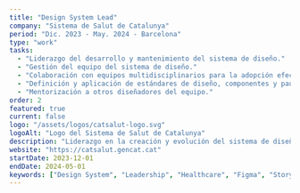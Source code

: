 ```yaml
---
title: "Design System Lead"
company: "Sistema de Salut de Catalunya"
period: "Dic. 2023 - May. 2024 - Barcelona"
type: "work"
tasks:
  - "Liderazgo del desarrollo y mantenimiento del sistema de diseño."
  - "Gestión del equipo del sistema de diseño."
  - "Colaboración con equipos multidisciplinarios para la adopción efectiva del sistema."
  - "Definición y aplicación de estándares de diseño, componentes y pautas para mantener la coherencia y la eficiencia en todo el producto."
  - "Mentorización a otros diseñadores del equipo."
order: 2
featured: true
current: false
logo: "/assets/logos/catsalut-logo.svg"
logoAlt: "Logo del Sistema de Salut de Catalunya"
description: "Liderazgo en la creación y evolución del sistema de diseño que unifica la experiencia digital en todas las aplicaciones del sistema sanitario catalán."
website: "https://catsalut.gencat.cat"
startDate: 2023-12-01
endDate: 2024-05-01
keywords: ["Design System", "Leadership", "Healthcare", "Figma", "Storybook", "Team Management"]
---
```


